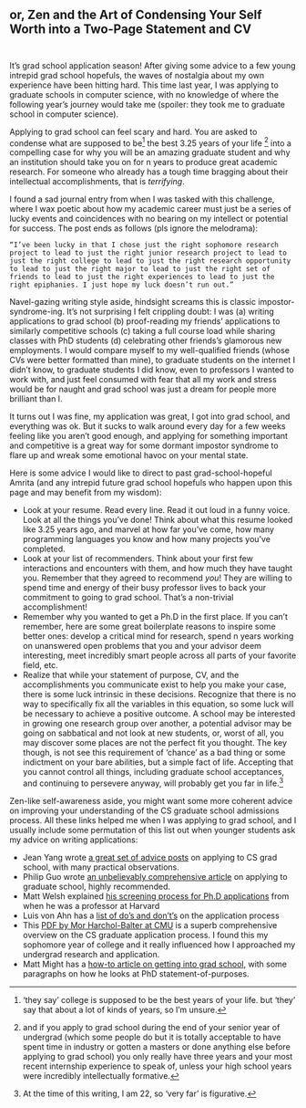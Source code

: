 ## or, Zen and the Art of Condensing Your Self Worth into a Two-Page Statement and CV<br><br>

It’s grad school application season! After giving some advice to a few young intrepid grad school hopefuls, the waves of nostalgia about my own experience have been hitting hard. This time last year, I was applying to graduate schools in computer science, with no knowledge of where the following year’s journey would take me (spoiler: they took me to graduate school in computer science). 

Applying to grad school can feel scary and hard. You are asked to condense what are supposed to be[^1] the best 3.25 years of your life [^2] into a compelling case for why you will be an amazing graduate student and why an institution should take you on for n years to produce great academic research. For someone who already has a tough time bragging about their intellectual accomplishments, that is _terrifying_. 

I found a sad journal entry from when I was tasked with this challenge, where I wax poetic about how my academic career must just be a series of lucky events and coincidences with no bearing on my intellect or potential for success. The post ends as follows (pls ignore the melodrama):

	“I’ve been lucky in that I chose just the right sophomore research project to lead to just the right junior research project to lead to just the right college to lead to just the right research opportunity to lead to just the right major to lead to just the right set of friends to lead to just the right experiences to lead to just the right epiphanies. I just hope my luck doesn’t run out.”


Navel-gazing writing style aside, hindsight screams this is classic impostor-syndrome-ing. It’s not surprising I felt crippling doubt: I was (a) writing applications to grad school (b) proof-reading my friends’ applications to similarly competitive schools (c) taking a full course load while sharing classes with PhD students (d) celebrating other friends’s glamorous new employments. I would compare myself to my well-qualified friends (whose CVs were better formatted than mine), to graduate students on the internet I didn’t know, to graduate students I did know, even to professors I wanted to work with, and just feel consumed with fear that all my work and stress would be for naught and grad school was just a dream for people more brilliant than I.

It turns out I was fine, my application was great, I got into grad school, and everything was ok. But it sucks to walk around every day for a few weeks feeling like you aren’t good enough, and applying for something important and competitive is a great way for some dormant impostor syndrome to flare up and wreak some emotional havoc on your mental state. 

Here is some advice I would like to direct to past grad-school-hopeful Amrita (and any intrepid future grad school hopefuls who happen upon this page and may benefit from my wisdom):
 + Look at your resume. Read every line. Read it out loud in a funny voice. Look at all the things you’ve done! Think about what this resume looked like 3.25 years ago, and marvel at how far you’ve come, how many programming languages you know and how many projects you’ve completed. 
 + Look at your list of recommenders. Think about your first few interactions and encounters with them, and how much they have taught you. Remember that they agreed to recommend _you_! They are willing to spend time and energy of their busy professor lives to back your commitment to going to grad school. That’s a non-trivial accomplishment!
 + Remember why you wanted to get a Ph.D in the first place. If you can’t remember, here are some great boilerplate reasons to inspire some better ones: develop a critical mind for research, spend n years working on unanswered open problems that you and your advisor deem interesting, meet incredibly smart people across all parts of your favorite field, etc. 
 + Realize that while your statement of purpose, CV, and the accomplishments you communicate exist to help you make your case, there is some luck intrinsic in these decisions. Recognize that there is no way to specifically fix all the variables in this equation, so some luck will be necessary to achieve a positive outcome. A school may be interested in growing one research group over another, a potential advisor may be going on sabbatical and not look at new students, or, worst of all, you may discover some places are not the perfect fit you thought. The key though, is not see this requirement of ‘chance’ as a bad thing or some indictment on your bare abilities, but a simple fact of life. Accepting that you cannot control all things, including graduate school acceptances, and continuing to persevere anyway, will probably get you far in life.[^3]

Zen-like self-awareness aside, you might want some more coherent advice on improving your understanding of the CS graduate school admissions process. All these links helped me when I was applying to grad school, and I usually include some permutation of this list out when younger students ask my advice on writing applications:
 + Jean Yang wrote [a great set of advice posts](http://jxyzabc.blogspot.com/2008/08/cs-grad-school-part-1-deciding-to-apply.html) on applying to CS grad school, with many practical observations. 
 + Philip Guo wrote [an unbelievably comprehensive article](http://pgbovine.net/grad-school-app-tips.htm) on applying to graduate school, highly recommended.
 + Matt Welsh explained [his screening process for Ph.D applications](http://matt-welsh.blogspot.com/2009/12/how-to-get-into-grad-school.html) from when he was a professor at Harvard
 + Luis von Ahn has a [list of do’s and don’t’s](http://vonahn.blogspot.com/2009/12/advice-on-grad-school-applications.html) on the application process
 + This [PDF by Mor Harchol-Balter at CMU](http://www.cs.cmu.edu/~harchol/gradschooltalk.pdf) is a superb comprehensive overview on the CS graduate application process. I found this my sophomore year of college and it really influenced how I approached my undergrad research and application.
 + Matt Might has a [how-to article on getting into grad school](http://matt.might.net/articles/how-to-apply-and-get-in-to-graduate-school-in-science-mathematics-engineering-or-computer-science/), with some paragraphs on how he looks at PhD statement-of-purposes. 

[^1]: ‘they say’ college is supposed to be the best years of your life. but ‘they’ say that about a lot of kinds of years, so I’m unsure.

[^2]: and if you apply to grad school during the end of your senior year of undergrad (which some people do but it is totally acceptable to have spent time in industry or gotten a masters or done anything else before applying to grad school) you only really have three years and your most recent internship experience to speak of, unless your high school years were incredibly intellectually formative.

[^3]: At the time of this writing, I am 22, so ‘very far’ is figurative.